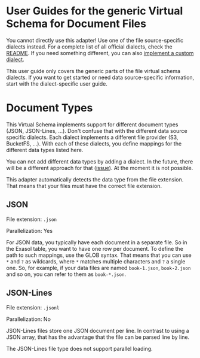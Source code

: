 # User Guides for the generic Virtual Schema for Document Files

You cannot directly use this adapter! Use one of the file source-specific dialects instead. 
For a complete list of all official dialects, check the [README](../../README.md).
If you need something different, you can also [implement a custom dialect](howto_create_new_dialect.md).

This user guide only covers the generic parts of the file virtual schema dialects.
If you want to get started or need data source-specific information, start with the dialect-specific user guide.

# Document Types

This Virtual Schema implements support for different document types (JSON, JSON-Lines, ...).
Don't confuse that with the different data source specific dialects.
Each dialect implements a different file provider (S3, BucketFS, ...). 
With each of these dialects, you define mappings for the different data types listed here.

You can not add different data types by adding a dialect.
In the future, there will be a different approach for that ([issue](https://github.com/exasol/virtual-schema-common-document-files/issues/16)). 
At the moment it is not possible.

This adapter automatically detects the data type from the file extension.
That means that your files must have the correct file extension.

## JSON

File extension: `.json`

Parallelization: Yes 

For JSON data, you typically have each document in a separate file.
So in the Exasol table, you want to have one row per document.
To define the path to such mappings, use the GLOB syntax.
That means that you can use `*` and `?` as wildcards, where `*` matches multiple characters and `?` a single one.
So, for example, if your data files are named `book-1.json`, `book-2.json` and so on, 
you can refer to them as `book-*.json`.

## JSON-Lines

File extension: `.jsonl`

Parallelization: No

JSON-Lines files store one JSON document per line. 
In contrast to using a JSON array, that has the advantage that the file can be parsed line by line.

The JSON-Lines file type does not support parallel loading.